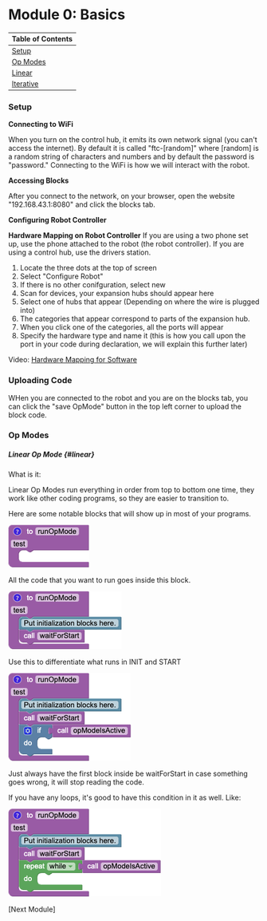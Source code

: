 # Module 0: Basics

|Table of Contents|
|-|
|[Setup](#setup)|
|[Op Modes](#op-modes)|
|[Linear](#linear)|
|[Iterative](#iterative)|

### Setup

**Connecting to WiFi**

When you turn on the control hub, it emits its own network signal (you can't access the internet). By default it is called "ftc-[random]" where [random] is a random string of characters and numbers and by default the password is "password." Connecting to the WiFi is how we will interact with the robot.

**Accessing Blocks**

After you connect to the network, on your browser, open the website "192.168.43.1:8080" and click the blocks tab.

**Configuring Robot Controller**

**Hardware Mapping on Robot Controller**
If you are using a two phone set up, use the phone attached to the robot (the robot controller). If you are using a control hub, use the drivers station. 

1. Locate the three dots at the top of screen
2. Select "Configure Robot"
3. If there is no other conifguration, select new
4. Scan for devices, your expansion hubs should appear here
5. Select one of hubs that appear (Depending on where the wire is plugged into)
6. The categories that appear correspond to parts of the expansion hub. 
7. When you click one of the categories, all the ports will appear 
8. Specify the hardware type and name it (this is how you call upon the port in your code during declaration, we will explain this further later)

Video: [Hardware Mapping for Software](https://www.youtube.com/watch?v=oH6ktVwPQb0)

### Uploading Code

WHen you are connected to the robot and you are on the blocks tab, you can click the "save OpMode" button in the top left corner to upload the block code.

### Op Modes

##### **Linear Op Mode** {#linear}

What is it:

Linear Op Modes run everything in order from top to bottom one time, they work like other coding programs, so they are easier to transition to.

Here are some notable blocks that will show up in most of your programs.

![RunOpMode() {...}](../BlocksImages/Module%200/runOpMode.png)

All the code that you want to run goes inside this block.

![waitForStart](../BlocksImages/Module%200/waitForStart.png)

Use this to differentiate what runs in INIT and START

![opModeIsActive](../BlocksImages/Module%200/opModeIsActive.png)

Just always have the first block inside be waitForStart in case something goes wrong, it will stop reading the code. 

If you have any loops, it's good to have this condition in it as well. Like:

![opModeIsActive](../BlocksImages/Module%200/opModeIsActiveWhile.png)

[Next Module]
